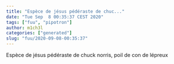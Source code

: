 ```yaml
---
title: "Espèce de jésus pédéraste de chuc..."
date: "Tue Sep  8 00:35:37 CEST 2020"
tags: ["fuu", "pipotron"]
author: m1ch3l
categories: ["generated"]
slug: "fuu/2020-09-08-00:35:37"
---
```


Espèce de jésus pédéraste de chuck norris, poil de con de lépreux
